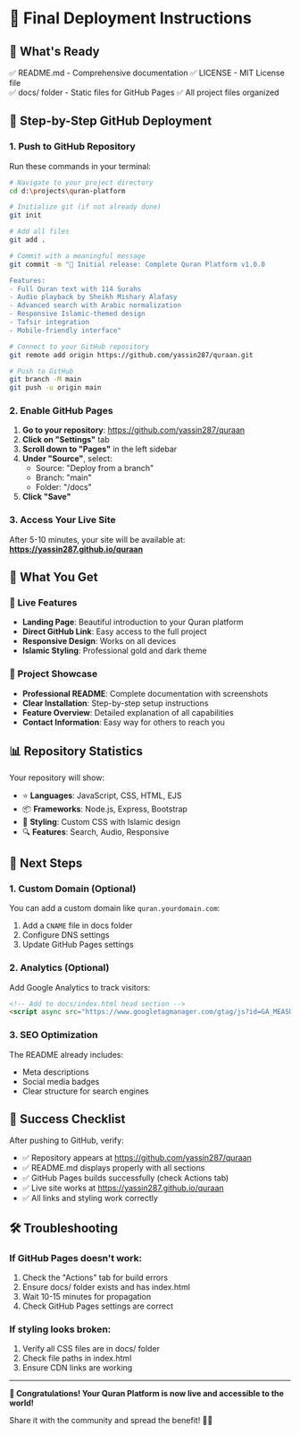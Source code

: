 # 🚀 Final Deployment Instructions

## 📁 What's Ready
✅ README.md - Comprehensive documentation
✅ LICENSE - MIT License file  
✅ docs/ folder - Static files for GitHub Pages
✅ All project files organized

## 🔄 Step-by-Step GitHub Deployment

### 1. Push to GitHub Repository
Run these commands in your terminal:

```bash
# Navigate to your project directory
cd d:\projects\quran-platform

# Initialize git (if not already done)
git init

# Add all files
git add .

# Commit with a meaningful message
git commit -m "🕌 Initial release: Complete Quran Platform v1.0.0

Features:
- Full Quran text with 114 Surahs
- Audio playback by Sheikh Mishary Alafasy  
- Advanced search with Arabic normalization
- Responsive Islamic-themed design
- Tafsir integration
- Mobile-friendly interface"

# Connect to your GitHub repository
git remote add origin https://github.com/yassin287/quraan.git

# Push to GitHub
git branch -M main
git push -u origin main
```

### 2. Enable GitHub Pages

1. **Go to your repository**: https://github.com/yassin287/quraan
2. **Click on "Settings"** tab
3. **Scroll down to "Pages"** in the left sidebar
4. **Under "Source"**, select:
   - Source: "Deploy from a branch"
   - Branch: "main"
   - Folder: "/docs"
5. **Click "Save"**

### 3. Access Your Live Site
After 5-10 minutes, your site will be available at:
**https://yassin287.github.io/quraan**

## 🌟 What You Get

### 📱 Live Features
- **Landing Page**: Beautiful introduction to your Quran platform
- **Direct GitHub Link**: Easy access to the full project
- **Responsive Design**: Works on all devices
- **Islamic Styling**: Professional gold and dark theme

### 🔗 Project Showcase
- **Professional README**: Complete documentation with screenshots
- **Clear Installation**: Step-by-step setup instructions  
- **Feature Overview**: Detailed explanation of all capabilities
- **Contact Information**: Easy way for others to reach you

## 📊 Repository Statistics
Your repository will show:
- ⭐ **Languages**: JavaScript, CSS, HTML, EJS
- 📦 **Frameworks**: Node.js, Express, Bootstrap
- 🎨 **Styling**: Custom CSS with Islamic design
- 🔍 **Features**: Search, Audio, Responsive

## 🚀 Next Steps

### 1. Custom Domain (Optional)
You can add a custom domain like `quran.yourdomain.com`:
1. Add a `CNAME` file in docs folder
2. Configure DNS settings
3. Update GitHub Pages settings

### 2. Analytics (Optional)
Add Google Analytics to track visitors:
```html
<!-- Add to docs/index.html head section -->
<script async src="https://www.googletagmanager.com/gtag/js?id=GA_MEASUREMENT_ID"></script>
```

### 3. SEO Optimization
The README already includes:
- Meta descriptions
- Social media badges
- Clear structure for search engines

## 🎯 Success Checklist

After pushing to GitHub, verify:
- ✅ Repository appears at https://github.com/yassin287/quraan
- ✅ README.md displays properly with all sections
- ✅ GitHub Pages builds successfully (check Actions tab)
- ✅ Live site works at https://yassin287.github.io/quraan
- ✅ All links and styling work correctly

## 🛠️ Troubleshooting

### If GitHub Pages doesn't work:
1. Check the "Actions" tab for build errors
2. Ensure docs/ folder exists and has index.html
3. Wait 10-15 minutes for propagation
4. Check GitHub Pages settings are correct

### If styling looks broken:
1. Verify all CSS files are in docs/ folder
2. Check file paths in index.html
3. Ensure CDN links are working

---

**🎉 Congratulations! Your Quran Platform is now live and accessible to the world!**

Share it with the community and spread the benefit! 🕌✨
